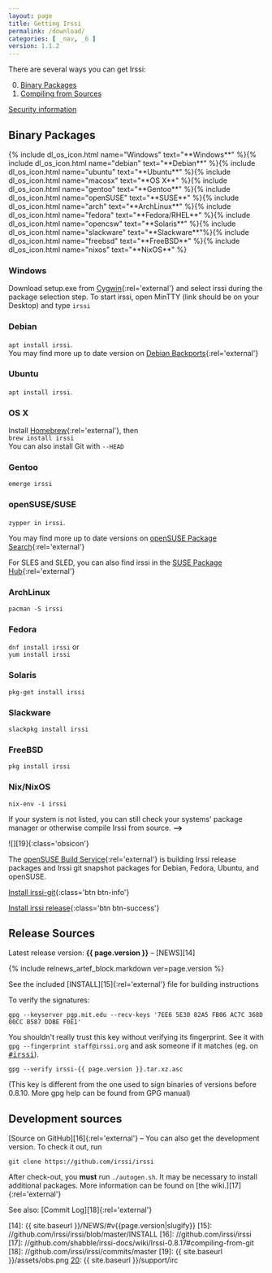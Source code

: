 ```yaml
---
layout: page
title: Getting Irssi
permalink: /download/
categories: [ _nav, _6 ]
version: 1.1.2
---
```


There are several ways you can get Irssi<span class="hidden-md hidden-lg">:</span>

<div class="hidden-md hidden-lg" markdown="1">

0. [Binary Packages](#binary-packages)
0. [Compiling from Sources](#release-sources)

</div>

[Security information](/security)

<div class="col-lg-6 col-md-7" markdown="1">

## Binary Packages

<div class="dlc row">{%
include dl_os_icon.html name="Windows" text="**Windows**" %}{%
include dl_os_icon.html name="debian" text="**Debian**" %}{%
include dl_os_icon.html name="ubuntu" text="**Ubuntu**" %}{%
include dl_os_icon.html name="macosx" text="**OS X**" %}{%
include dl_os_icon.html name="gentoo" text="**Gentoo**" %}{%
include dl_os_icon.html name="openSUSE" text="**SUSE**" %}{%
include dl_os_icon.html name="arch" text="**ArchLinux**" %}{%
include dl_os_icon.html name="fedora" text="**Fedora/RHEL**" %}{%
include dl_os_icon.html name="opencsw" text="**Solaris**" %}{%
include dl_os_icon.html name="slackware" text="**Slackware**"%}{%
include dl_os_icon.html name="freebsd" text="**FreeBSD**" %}{%
include dl_os_icon.html name="nixos" text="**NixOS**"
%}

<!-- the following sections are opened purely based on the order, it
     has to follow the buttons above. scrolling is done with javascript to
     the about-class -->
<div class="info about-Windows" markdown="1">

### Windows

Download setup.exe from [Cygwin][2]{:rel='external'} and select irssi during the package selection step. To start irssi, open MinTTY (link should be on your Desktop) and type `irssi`

[2]: https://www.cygwin.com/

</div>
<div class="info about-debian" markdown="1">

### Debian

`apt install irssi`.  
You may find more up to date version on [Debian Backports][5]{:rel='external'}

[5]: http://backports.debian.org/

</div>
<div class="info about-ubuntu" markdown="1">

### Ubuntu

`apt install irssi`.  

</div>
<div class="info about-macosx" markdown="1">

### OS X

Install [Homebrew][7]{:rel='external'}, then  
`brew install irssi`  
You can also install Git with `--HEAD`

[7]: http://brew.sh/

</div>
<div class="info about-gentoo" markdown="1">

### Gentoo

`emerge irssi`

</div>
<div class="info about-openSUSE" markdown="1">

### openSUSE/SUSE

`zypper in irssi`.

You may find more up to date versions on [openSUSE Package Search][20]{:rel='external'}

For SLES and SLED, you can also find irssi in the [SUSE Package Hub](https://packagehub.suse.com/){:rel='external'}

[20]: http://software.opensuse.org/package/irssi

</div>
<div class="info about-arch" markdown="1">

### ArchLinux

`pacman -S irssi`

</div>
<div class="info about-fedora" markdown="1">

### Fedora

`dnf install irssi` or  
`yum install irssi`

</div>
<div class="info about-opencsw" markdown="1">

### Solaris

`pkg-get install irssi`

</div>
<div class="info about-slackware" markdown="1">

### Slackware

`slackpkg install irssi`

</div>
<div class="info about-freebsd" markdown="1">

### FreeBSD

`pkg install irssi`

</div>
<div class="info about-nixos" markdown="1">

### Nix/NixOS

`nix-env -i irssi`

</div>
<div class="no-info" markdown="1">

If your system is not listed, you can still check your systems' package manager or otherwise compile Irssi from source<span class="visible-xs-inline visible-sm-inline">.</span><span class="hidden-xs hidden-sm"> **&#10230;**</span>

</div>

<!-- unfortunately we have to hard-code the display criteria for obs-info in the style.css -->
<div class="row obs-info" markdown="1">
<div class="col-sm-2 col-md-3" markdown="1">

![][19]{:class='obsicon'}

</div>
<div class="col-sm-10 col-md-9">
<div class="col-sm-12 col-lg-6" markdown="1">

The [openSUSE Build Service](http://build.opensuse.org/){:rel='external'} is building Irssi release packages and Irssi git snapshot packages for Debian, Fedora, Ubuntu, and openSUSE.

</div>
<div class="irssi-git col-sm-6" markdown="1">

[Install irssi-git](//software.opensuse.org/download.html?project=home:ailin_nemui:irssi-git;package=irssi-git){:class='btn btn-info'}

</div>
<div class="irssi-release col-sm-6" markdown="1">

[Install irssi release](//software.opensuse.org/download.html?project=home:ailin_nemui:irssi-test;package=irssi){:class='btn btn-success'}

</div>
</div>
</div>
</div>

</div>
<div class="col-lg-6 col-md-5" markdown="1">

## Release Sources

Latest release version: **{{ page.version }}** – [NEWS][14] &nbsp;

{% include relnews_artef_block.markdown ver=page.version %}


See the included [INSTALL][15]{:rel='external'} file for building instructions

To verify the signatures:

    gpg --keyserver pgp.mit.edu --recv-keys '7EE6 5E30 82A5 FB06 AC7C 368D 00CC B587 DDBE F0E1'

You shouldn't really trust this key without verifying its fingerprint. See it with `gpg --fingerprint staff@irssi.org` and ask someone if it matches (eg. on <tt>[#irssi][20]</tt>).

    gpg --verify irssi-{{ page.version }}.tar.xz.asc

(This key is different from the one used to sign binaries of versions before 0.8.10. More gpg help can be found from GPG manual)

## Development sources

[Source on GitHub][16]{:rel='external'} – You can also get the development version. To check it out, run

    git clone https://github.com/irssi/irssi

After check-out, you **must** run `./autogen.sh`. It may be necessary to install additional packages. More information can be found on [the wiki.][17]{:rel='external'}

See also: [Commit Log][18]{:rel='external'}

</div>

[14]: {{ site.baseurl }}/NEWS/#v{{page.version|slugify}}
[15]: //github.com/irssi/irssi/blob/master/INSTALL
[16]: //github.com/irssi/irssi
[17]: //github.com/shabble/irssi-docs/wiki/Irssi-0.8.17#compiling-from-git
[18]: //github.com/irssi/irssi/commits/master
[19]: {{ site.baseurl }}/assets/obs.png
[20]: {{ site.baseurl }}/support/irc
